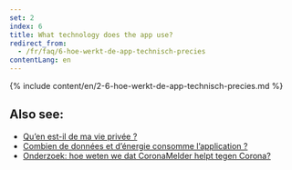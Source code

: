 ```yaml
---
set: 2
index: 6
title: What technology does the app use?
redirect_from: 
  - /fr/faq/6-hoe-werkt-de-app-technisch-precies
contentLang: en
---
```

{% include content/en/2-6-hoe-werkt-de-app-technisch-precies.md %}

## Also see:

- [Qu’en est-il de ma vie privée ?](/{{page.lang}}/faq/2-8-hoe-zit-het-met-mijn-privacy)
- [Combien de données et d’énergie consomme l’application ?](/{{page.lang}}/faq/2-2-hoeveel-data-en-stroom-gebruikt-de-app)
- [Onderzoek: hoe weten we dat CoronaMelder helpt tegen Corona?](/{{page.lang}}/faq/3-1-onderzoek-hoe-weten-we-of-coronamelder-helpt-tegen-corona)

